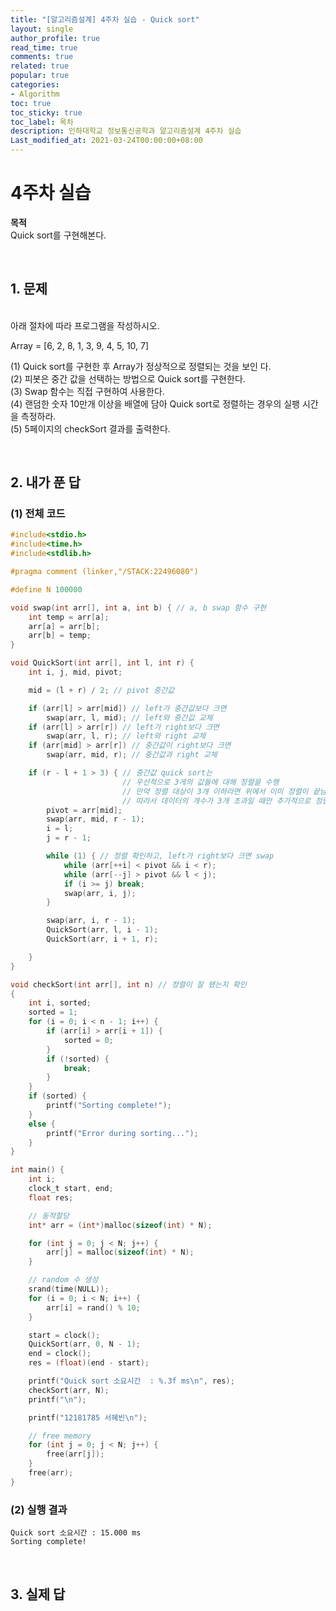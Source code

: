 ```yaml
---
title: "[알고리즘설계] 4주차 실습 - Quick sort"
layout: single
author_profile: true
read_time: true
comments: true
related: true
popular: true
categories:
- Algorithm
toc: true
toc_sticky: true
toc_label: 목차
description: 인하대학교 정보통신공학과 알고리즘설계 4주차 실습
Last_modified_at: 2021-03-24T00:00:00+08:00
---
```


# 4주차 실습

**목적**<br>
Quick sort를 구현해본다.

<br>

## 1. 문제
<br>
아래 절차에 따라 프로그램을 작성하시오.<br>

Array = [6, 2, 8, 1, 3, 9, 4, 5, 10, 7]

(1) Quick sort를 구현한 후 Array가 정상적으로 정렬되는 것을 보인
다. <br>
(2) 피봇은 중간 값을 선택하는 방법으로 Quick sort를 구현한다.<br>
(3) Swap 함수는 직접 구현하여 사용한다.<br>
(4) 랜덤한 숫자 10만개 이상을 배열에 담아 Quick sort로 정렬하는 경우의 실팽 시간을 측정하라.<br>
(5) 5페이지의 checkSort 결과를 출력한다.<br>

<br>

## 2. 내가 푼 답

### (1) 전체 코드
```c
#include<stdio.h>
#include<time.h>
#include<stdlib.h>

#pragma comment (linker,"/STACK:22496080")

#define N 100000

void swap(int arr[], int a, int b) { // a, b swap 함수 구현
	int temp = arr[a];
	arr[a] = arr[b];
	arr[b] = temp;
}

void QuickSort(int arr[], int l, int r) {
	int i, j, mid, pivot;

	mid = (l + r) / 2; // pivot 중간값

	if (arr[l] > arr[mid]) // left가 중간값보다 크면
		swap(arr, l, mid); // left와 중간값 교체
	if (arr[l] > arr[r]) // left가 right보다 크면
		swap(arr, l, r); // left와 right 교체
	if (arr[mid] > arr[r]) // 중간값이 right보다 크면
		swap(arr, mid, r); // 중간값과 right 교체

	if (r - l + 1 > 3) { // 중간값 quick sort는 
					     // 우선적으로 3게의 값들에 대해 정렬을 수행
						 // 만약 정렬 대상이 3개 이하라면 위에서 이미 정렬이 끝남
						 // 따라서 데이터의 개수가 3개 초과일 때만 추가적으로 정렬 수행
		pivot = arr[mid];
		swap(arr, mid, r - 1);
		i = l;
		j = r - 1;

		while (1) { // 정렬 확인하고, left가 right보다 크면 swap
			while (arr[++i] < pivot && i < r);
			while (arr[--j] > pivot && l < j);
			if (i >= j) break;
			swap(arr, i, j);
		}

		swap(arr, i, r - 1);
		QuickSort(arr, l, i - 1);
		QuickSort(arr, i + 1, r);

	}
}

void checkSort(int arr[], int n) // 정렬이 잘 됐는지 확인
{
	int i, sorted;
	sorted = 1;
	for (i = 0; i < n - 1; i++) {
		if (arr[i] > arr[i + 1]) {
			sorted = 0;
		}
		if (!sorted) {
			break;
		}
	}
	if (sorted) {
		printf("Sorting complete!");
	}
	else {
		printf("Error during sorting...");
	}
}

int main() {
	int i;
	clock_t start, end;
	float res;

	// 동적할당
	int* arr = (int*)malloc(sizeof(int) * N);

	for (int j = 0; j < N; j++) {
		arr[j] = malloc(sizeof(int) * N);
	}

	// random 수 생성
	srand(time(NULL));
	for (i = 0; i < N; i++) {
		arr[i] = rand() % 10;
	}

	start = clock();
	QuickSort(arr, 0, N - 1);
	end = clock();
	res = (float)(end - start);

	printf("Quick sort 소요시간  : %.3f ms\n", res);
	checkSort(arr, N);
	printf("\n");

	printf("12181785 서혜빈\n");

	// free memory
	for (int j = 0; j < N; j++) {
		free(arr[j]);
	}
	free(arr);
}
```

### (2) 실행 결과
```
Quick sort 소요시간 : 15.000 ms
Sorting complete!
```
<br>

## 3. 실제 답
```

```
